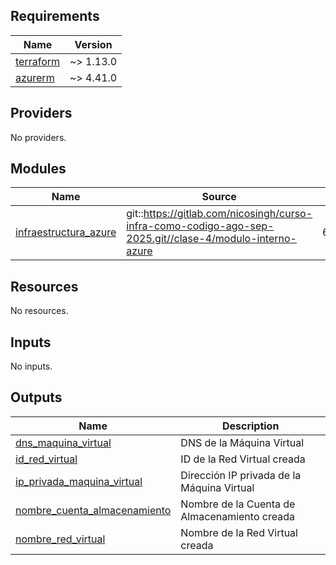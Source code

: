 <!-- BEGIN_TF_DOCS -->
## Requirements

| Name | Version |
|------|---------|
| <a name="requirement_terraform"></a> [terraform](#requirement\_terraform) | ~> 1.13.0 |
| <a name="requirement_azurerm"></a> [azurerm](#requirement\_azurerm) | ~> 4.41.0 |

## Providers

No providers.

## Modules

| Name | Source | Version |
|------|--------|---------|
| <a name="module_infraestructura_azure"></a> [infraestructura\_azure](#module\_infraestructura\_azure) | git::https://gitlab.com/nicosingh/curso-infra-como-codigo-ago-sep-2025.git//clase-4/modulo-interno-azure | 6125164b0ccb27ea2f53c950bbbdda3b539115db |

## Resources

No resources.

## Inputs

No inputs.

## Outputs

| Name | Description |
|------|-------------|
| <a name="output_dns_maquina_virtual"></a> [dns\_maquina\_virtual](#output\_dns\_maquina\_virtual) | DNS de la Máquina Virtual |
| <a name="output_id_red_virtual"></a> [id\_red\_virtual](#output\_id\_red\_virtual) | ID de la Red Virtual creada |
| <a name="output_ip_privada_maquina_virtual"></a> [ip\_privada\_maquina\_virtual](#output\_ip\_privada\_maquina\_virtual) | Dirección IP privada de la Máquina Virtual |
| <a name="output_nombre_cuenta_almacenamiento"></a> [nombre\_cuenta\_almacenamiento](#output\_nombre\_cuenta\_almacenamiento) | Nombre de la Cuenta de Almacenamiento creada |
| <a name="output_nombre_red_virtual"></a> [nombre\_red\_virtual](#output\_nombre\_red\_virtual) | Nombre de la Red Virtual creada |
<!-- END_TF_DOCS -->